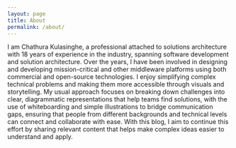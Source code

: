 ```yaml
---
layout: page
title: About
permalink: /about/
---
```


I am Chathura Kulasinghe, a professional attached to solutions architecture with 18 years of experience in the industry, spanning software development and solution architecture. Over the years, I have been involved in designing and developing mission-critical and other middleware platforms using both commercial and open-source technologies. I enjoy simplifying complex technical problems and making them more accessible through visuals and storytelling. My usual approach focuses on breaking down challenges into clear, diagrammatic representations that help teams find solutions, with the use of whiteboarding and simple illustrations to bridge communication gaps, ensuring that people from different backgrounds and technical levels can connect and collaborate with ease. With this blog, I aim to continue this effort by sharing relevant content that helps make complex ideas easier to understand and apply.
